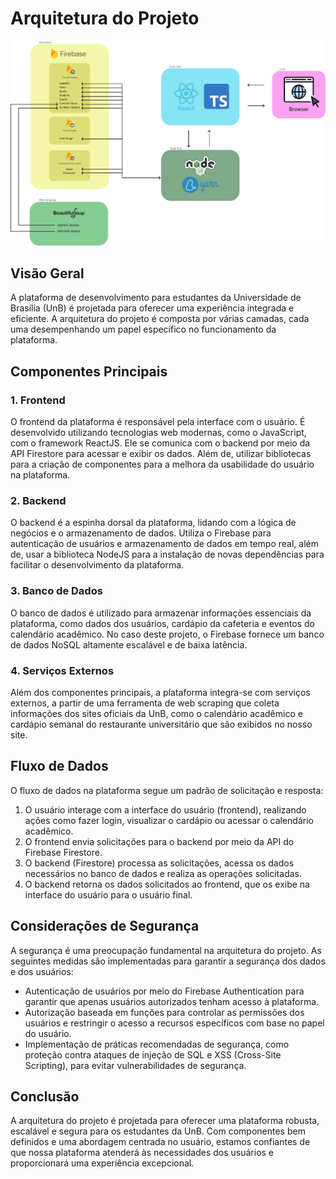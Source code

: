 # Arquitetura do Projeto

![Architecture](./assets/architecture.png)

## Visão Geral

A plataforma de desenvolvimento para estudantes da Universidade de Brasília (UnB) é projetada para oferecer uma experiência integrada e eficiente. A arquitetura do projeto é composta por várias camadas, cada uma desempenhando um papel específico no funcionamento da plataforma.

## Componentes Principais

### 1. Frontend

O frontend da plataforma é responsável pela interface com o usuário. É desenvolvido utilizando tecnologias web modernas, como o JavaScript, com o framework ReactJS. Ele se comunica com o backend por meio da API Firestore para acessar e exibir os dados. Além de, utilizar bibliotecas para a criação de componentes para a melhora da usabilidade do usuário na plataforma.

### 2. Backend

O backend é a espinha dorsal da plataforma, lidando com a lógica de negócios e o armazenamento de dados. Utiliza o Firebase para autenticação de usuários e armazenamento de dados em tempo real, além de, usar a biblioteca NodeJS para a instalação de novas dependências para facilitar o desenvolvimento da plataforma.

### 3. Banco de Dados

O banco de dados é utilizado para armazenar informações essenciais da plataforma, como dados dos usuários, cardápio da cafeteria e eventos do calendário acadêmico. No caso deste projeto, o Firebase fornece um banco de dados NoSQL altamente escalável e de baixa latência.

### 4. Serviços Externos

Além dos componentes principais, a plataforma integra-se com serviços externos, a partir de uma ferramenta de web scraping que coleta informações dos sites oficiais da UnB, como o calendário acadêmico e cardápio semanal do restaurante universitário que são exibidos no nosso site.

## Fluxo de Dados

O fluxo de dados na plataforma segue um padrão de solicitação e resposta:

1. O usuário interage com a interface do usuário (frontend), realizando ações como fazer login, visualizar o cardápio ou acessar o calendário acadêmico.
2. O frontend envia solicitações para o backend por meio da API do Firebase Firestore.
3. O backend (Firestore) processa as solicitações, acessa os dados necessários no banco de dados e realiza as operações solicitadas.
4. O backend retorna os dados solicitados ao frontend, que os exibe na interface do usuário para o usuário final.

## Considerações de Segurança

A segurança é uma preocupação fundamental na arquitetura do projeto. As seguintes medidas são implementadas para garantir a segurança dos dados e dos usuários:

- Autenticação de usuários por meio do Firebase Authentication para garantir que apenas usuários autorizados tenham acesso à plataforma.
- Autorização baseada em funções para controlar as permissões dos usuários e restringir o acesso a recursos específicos com base no papel do usuário.
- Implementação de práticas recomendadas de segurança, como proteção contra ataques de injeção de SQL e XSS (Cross-Site Scripting), para evitar vulnerabilidades de segurança.

## Conclusão

A arquitetura do projeto é projetada para oferecer uma plataforma robusta, escalável e segura para os estudantes da UnB. Com componentes bem definidos e uma abordagem centrada no usuário, estamos confiantes de que nossa plataforma atenderá às necessidades dos usuários e proporcionará uma experiência excepcional.
